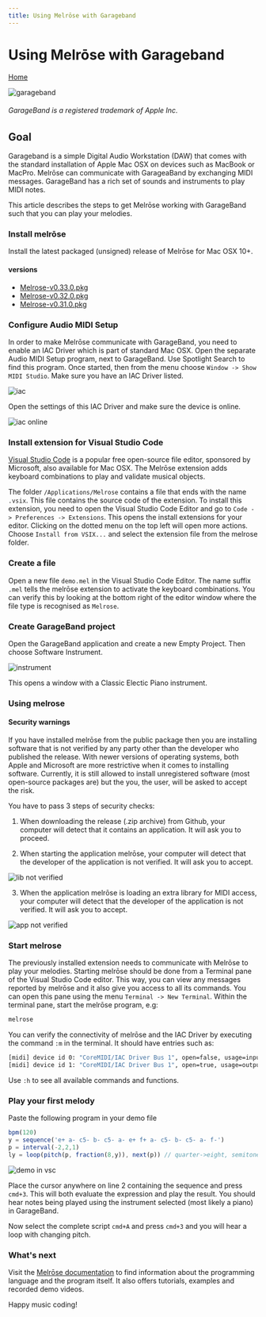 ```yaml
---
title: Using Melrōse with Garageband
---
```


# Using Melrōse with Garageband

[Home](https://emicklei.github.io/melrose)

![garageband](https://storage.googleapis.com/downloads.ernestmicklei.com/melrose/garageband.png)

###### GarageBand is a registered trademark of Apple Inc. 

## Goal

Garageband is a simple Digital Audio Workstation (DAW) that comes with the standard installation of Apple Mac OSX on devices such as MacBook or MacPro.
Melrōse can communicate with GarageaBand by exchanging MIDI messages. GarageBand has a rich set of sounds and instruments to play MIDI notes. 

This article describes the steps to get Melrōse working with GarageBand such that you can play your melodies.

### Install melrōse

Install the latest packaged (unsigned) release of Melrōse for Mac OSX 10+.

#### versions

- [Melrose-v0.33.0.pkg](https://storage.googleapis.com/downloads.ernestmicklei.com/melrose/versions/Melrose-v0.33.0.pkg)
- [Melrose-v0.32.0.pkg](https://storage.googleapis.com/downloads.ernestmicklei.com/melrose/versions/Melrose-v0.32.0.pkg)
- [Melrose-v0.31.0.pkg](https://storage.googleapis.com/downloads.ernestmicklei.com/melrose/versions/Melrose-v0.31.0.pkg)

### Configure Audio MIDI Setup

In order to make Melrōse communicate with GarageBand, you need to enable an IAC Driver which is part of standard Mac OSX.
Open the separate Audio MIDI Setup program, next to GarageBand.
Use Spotlight Search to find this program.
Once started, then from the menu choose `Window -> Show MIDI Studio`.
Make sure you have an IAC Driver listed.

![iac](https://storage.googleapis.com/downloads.ernestmicklei.com/melrose/iacdriver.png)

Open the settings of this IAC Driver and make sure the device is online.

![iac online](https://storage.googleapis.com/downloads.ernestmicklei.com/melrose/iac_online.png)

### Install extension for Visual Studio Code

[Visual Studio Code](https://code.visualstudio.com/download) is a popular free open-source file editor, sponsored by Microsoft, also available for Mac OSX.
The Melrōse extension adds keyboard combinations to play and validate musical objects.

The folder `/Applications/Melrose` contains a file that ends with the name `.vsix`.
This file contains the source code of the extension.
To install this extension, you need to open the Visual Studio Code Editor and go to `Code -> Preferences -> Extensions`.
This opens the install extensions for your editor.
Clicking on the dotted menu on the top left will open more actions. 
Choose `Install from VSIX...` and select the extension file from the melrose folder.

### Create a file

Open a new file `demo.mel` in the Visual Studio Code Editor.
The name suffix `.mel` tells the melrōse extension to activate the keyboard combinations. 
You can verify this by looking at the bottom right of the editor window where the file type is recognised as `Melrose`.

### Create GarageBand project

Open the GarageBand application and create a new Empty Project.
Then choose Software Instrument.

![instrument](https://storage.googleapis.com/downloads.ernestmicklei.com/melrose/gb_software_instrument.png)

This opens a window with a Classic Electic Piano instrument.


### Using melrose


#### Security warnings

If you have installed melrōse from the public package then you are installing software that is not verified by any party other than the developer who published the release. With newer versions of operating systems, both Apple and Microsoft are more restrictive when it comes to installing software. Currently, it is still allowed to install unregistered software (most open-source packages are) but the you, the user, will be asked to accept the risk.

You have to pass 3 steps of security checks:

1. When downloading the release (.zip archive) from Github, your computer will detect that it contains an application. It will ask you to proceed.

2. When starting the application melrōse, your computer will detect that the developer of the application is not verified. It will ask you to accept.

![lib not verified](https://storage.googleapis.com/downloads.ernestmicklei.com/melrose/osx_warning_app.png)

3. When the application melrōse is loading an extra library for MIDI access, your computer will detect that the developer of the application is not verified. It will ask you to accept.

![app not verified](https://storage.googleapis.com/downloads.ernestmicklei.com/melrose/osx_warning_portmidi.png)

### Start melrose

The previously installed extension needs to communicate with Melrōse to play your melodies.
Starting melrōse should be done from a Terminal pane of the Visual Studio Code editor.
This way, you can view any messages reported by melrōse and it also give you access to all its commands.
You can open this pane using the menu `Terminal -> New Terminal`.
Within the terminal pane, start the melrōse program, e.g:

```bash
melrose
```

You can verify the connectivity of melrōse and the IAC Driver by executing the command `:m` in the terminal.
It should have entries such as:

```bash
[midi] device id 0: "CoreMIDI/IAC Driver Bus 1", open=false, usage=input
[midi] device id 1: "CoreMIDI/IAC Driver Bus 1", open=true, usage=output
```

Use `:h` to see all available commands and functions.

### Play your first melody

Paste the following program in your demo file

```javascript
bpm(120)
y = sequence('e+ a- c5- b- c5- a- e+ f+ a- c5- b- c5- a- f-')
p = interval(-2,2,1)
ly = loop(pitch(p, fraction(8,y)), next(p)) // quarter->eight, semitones interval
```

![demo in vsc](https://storage.googleapis.com/downloads.ernestmicklei.com/melrose/vsc_melrose_demo.png)

Place the cursor anywhere on line 2 containing the sequence and press `cmd+3`.
This will both evaluate the expression and play the result.
You should hear notes being played using the instrument selected (most likely a piano) in GarageBand.

Now select the complete script `cmd+A` and press `cmd+3` and you will hear a loop with changing pitch.

### What's next

Visit the [Melrōse documentation](https://emicklei.github.io/melrose/) to find information about the programming language and the program itself. It also offers tutorials, examples and recorded demo videos.

Happy music coding!
